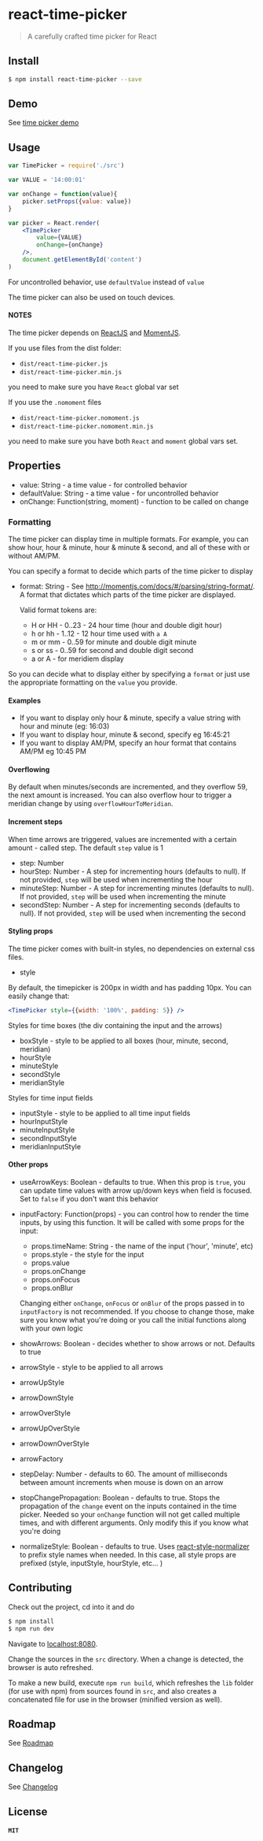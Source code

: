 # react-time-picker

> A carefully crafted time picker for React

## Install


```sh
$ npm install react-time-picker --save
```

## Demo

See [time picker demo](http://zippyui.github.io/react-time-picker/)

## Usage

```jsx
var TimePicker = require('./src')

var VALUE = '14:00:01'

var onChange = function(value){
    picker.setProps({value: value})
}

var picker = React.render(
    <TimePicker
        value={VALUE}
        onChange={onChange}
    />,
    document.getElementById('content')
)
```

For uncontrolled behavior, use `defaultValue` instead of `value`

The time picker can also be used on touch devices.

#### NOTES

The time picker depends on [ReactJS](https://www.npmjs.com/package/react) and [MomentJS](https://www.npmjs.com/package/moment).

If you use files from the dist folder:

 * `dist/react-time-picker.js`
 * `dist/react-time-picker.min.js`

you need to make sure you have `React` global var set

If you use the `.nomoment` files

* `dist/react-time-picker.nomoment.js`
* `dist/react-time-picker.nomoment.min.js`

you need to make sure you have both `React` and `moment` global vars set.

## Properties

 * value: String - a time value - for controlled behavior
 * defaultValue: String - a time value - for uncontrolled behavior
 * onChange: Function(string, moment) - function to be called on change

### Formatting

The time picker can display time in multiple formats. For example, you can show hour, hour & minute, hour & minute & second, and all of these with or without AM/PM.

You can specify a format to decide which parts of the time picker to display

 * format: String - See http://momentjs.com/docs/#/parsing/string-format/. A format that dictates which parts of the time picker are displayed.

 	Valid format tokens are:

     * H or HH - 0..23 - 24 hour time (hour and double digit hour)
 	 * h or hh - 1..12 - 12 hour time used with `a A`
 	 * m or mm - 0..59 for minute and double digit minute
 	 * s or ss - 0..59 for second and double digit second
 	 * a or A  - for meridiem display

So you can decide what to display either by specifying a `format` or just use the appropriate formatting on the `value` you provide.

#### Examples

 * If you want to display only hour & minute, specify a value string with hour and minute (eg: 16:03)
 * If you want to display hour, minute & second, specify eg 16:45:21
 * If you want to display AM/PM, specify an hour format that contains AM/PM eg 10:45 PM

#### Overflowing

By default when minutes/seconds are incremented, and they overflow 59, the next amount is increased. You can also overflow hour to trigger a meridian change by using `overflowHourToMeridian`.

#### Increment steps

When time arrows are triggered, values are incremented with a certain amount - called step. The default `step` value is 1

 * step: Number
 * hourStep: Number - A step for incrementing hours (defaults to null). If not provided, `step` will be used when incrementing the hour
 * minuteStep: Number - A step for incrementing minutes (defaults to null). If not provided, `step` will be used when incrementing the minute
 * secondStep: Number - A step for incrementing seconds (defaults to null). If not provided, `step` will be used when incrementing the second

#### Styling props

The time picker comes with built-in styles, no dependencies on external css files.

 * style

By default, the timepicker is 200px in width and has padding 10px. You can easily change that:

```jsx
<TimePicker style={{width: '100%', padding: 5}} />
```

Styles for time boxes (the div containing the input and the arrows)

 * boxStyle - style to be applied to all boxes (hour, minute, second, meridian)
 * hourStyle
 * minuteStyle
 * secondStyle
 * meridianStyle

Styles for time input fields

 * inputStyle - style to be applied to all time input fields
 * hourInputStyle
 * minuteInputStyle
 * secondInputStyle
 * meridianInputStyle

#### Other props

 * useArrowKeys: Boolean - defaults to true. When this prop is `true`, you can update time values with arrow up/down keys when field is focused. Set to `false` if you don't want this behavior
 * inputFactory: Function(props) - you can control how to render the time inputs, by using this function. It will be called with some props for the input:

    * props.timeName: String - the name of the input ('hour', 'minute', etc)
    * props.style - the style for the input
    * props.value
    * props.onChange
    * props.onFocus
    * props.onBlur

 	Changing either `onChange`, `onFocus` or `onBlur` of the props passed in to `inputFactory` is not recommended. If you choose to change those, make sure you know what you're doing or you call the initial functions along with your own logic

 * showArrows: Boolean - decides whether to show arrows or not. Defaults to true
 * arrowStyle - style to be applied to all arrows
 * arrowUpStyle
 * arrowDownStyle
 * arrowOverStyle
 * arrowUpOverStyle
 * arrowDownOverStyle
 * arrowFactory
 * stepDelay: Number - defaults to 60. The amount of milliseconds between amount increments when mouse is down on an arrow
 * stopChangePropagation: Boolean - defaults to true. Stops the propagation of the `change` event on the inputs contained in the time picker. Needed so your `onChange` function will not get called multiple times, and with different arguments. Only modify this if you know what you're doing
  * normalizeStyle: Boolean - defaults to true. Uses [react-style-normalizer](https://www.npmjs.com/package/react-style-normalizer) to prefix style names when needed. In this case, all style props are prefixed (style, inputStyle, hourStyle, etc... )


## Contributing

Check out the project, cd into it and do

```sh
$ npm install
$ npm run dev
```
Navigate to [localhost:8080](http://localhost:8080).

Change the sources in the `src` directory. When a change is detected, the browser is auto refreshed.

To make a new build, execute `npm run build`, which refreshes the `lib` folder (for use with npm) from sources found in `src`, and also creates a concatenated file for use in the browser (minified version as well).

## Roadmap

See [Roadmap](./ROADMAP.md)

## Changelog

See [Changelog](./CHANGELOG.md)

## License

#### `MIT`
